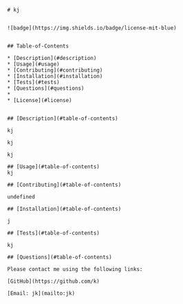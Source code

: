
    # kj
    
    
    ![badge](https://img.shields.io/badge/license-mit-blue)
      
  
    ## Table-of-Contents
  
    * [Description](#description)
    * [Usage](#usage)
    * [Contributing](#contributing)
    * [Installation](#installation)
    * [Tests](#tests)
    * [Questions](#questions)
    * 
    * [License](#license)
      
    
    ## [Description](#table-of-contents)
  
    kj
  
    kj
  
    kj
  
    ## [Usage](#table-of-contents)
    kj
   
    ## [Contributing](#table-of-contents)
    
    undefined
  
    ## [Installation](#table-of-contents)

    j
  
    ## [Tests](#table-of-contents)
  
    kj
  
    ## [Questions](#table-of-contents)
  
    Please contact me using the following links:
  
    [GitHub](https://github.com/k)
  
    [Email: jk](mailto:jk)
  